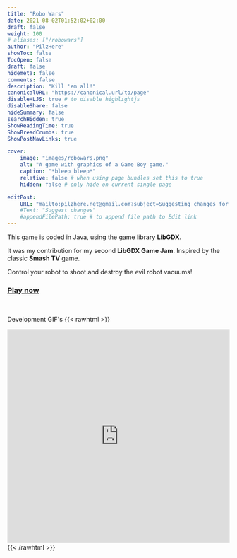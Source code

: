 ```yaml
---
title: "Robo Wars"
date: 2021-08-02T01:52:02+02:00
draft: false
weight: 100
# aliases: ["/robowars"]
author: "PilzHere"
showToc: false
TocOpen: false
draft: false
hidemeta: false
comments: false
description: "Kill 'em all!"
canonicalURL: "https://canonical.url/to/page"
disableHLJS: true # to disable highlightjs
disableShare: false
hideSummary: false
searchHidden: true
ShowReadingTime: true
ShowBreadCrumbs: true
ShowPostNavLinks: true

cover:
    image: "images/robowars.png"
    alt: "A game with graphics of a Game Boy game."
    caption: "*bleep bleep*"
    relative: false # when using page bundles set this to true
    hidden: false # only hide on current single page

editPost:
    URL: "mailto:pilzhere.net@gmail.com?subject=Suggesting changes for "
    #Text: "Suggest changes"
    #appendFilePath: true # to append file path to Edit link
---
```


This game is coded in Java, using the game library **LibGDX**.

It was my contribution for my second **LibGDX Game Jam**.
Inspired by the classic **Smash TV** game.

Control your robot to shoot and destroy the evil robot vacuums!

### [Play now](/games/robowars/play-robowars)

&nbsp;

Development GIF's
{{< rawhtml >}}
    <div style='position:relative; padding-bottom:calc(87.35% + 44px)'><iframe src='https://gfycat.com/ifr/ConfusedAmusingFrog' frameborder='0' scrolling='no' width='100%' height='100%' style='position:absolute;top:0;left:0;' allowfullscreen></iframe></div>
{{< /rawhtml >}}
